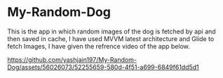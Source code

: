 # My-Random-Dog
This is the app in which random images of the dog is fetched by api and then saved in cache, I have used MVVM latest architecture and Glide
to fetch Images, I have given the refrence video of the app below.

https://github.com/yashjain197/My-Random-Dog/assets/56026073/52255659-580d-4f51-a699-6849f61dd5d1

